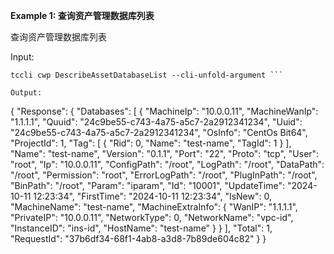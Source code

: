 **Example 1: 查询资产管理数据库列表**

查询资产管理数据库列表

Input: 

```
tccli cwp DescribeAssetDatabaseList --cli-unfold-argument ```

Output: 
```
{
    "Response": {
        "Databases": [
            {
                "MachineIp": "10.0.0.11",
                "MachineWanIp": "1.1.1.1",
                "Quuid": "24c9be55-c743-4a75-a5c7-2a2912341234",
                "Uuid": "24c9be55-c743-4a75-a5c7-2a2912341234",
                "OsInfo": "CentOs Bit64",
                "ProjectId": 1,
                "Tag": [
                    {
                        "Rid": 0,
                        "Name": "test-name",
                        "TagId": 1
                    }
                ],
                "Name": "test-name",
                "Version": "0.1.1",
                "Port": "22",
                "Proto": "tcp",
                "User": "root",
                "Ip": "10.0.0.11",
                "ConfigPath": "/root",
                "LogPath": "/root",
                "DataPath": "/root",
                "Permission": "root",
                "ErrorLogPath": "/root",
                "PlugInPath": "/root",
                "BinPath": "/root",
                "Param": "iparam",
                "Id": "10001",
                "UpdateTime": "2024-10-11 12:23:34",
                "FirstTime": "2024-10-11 12:23:34",
                "IsNew": 0,
                "MachineName": "test-name",
                "MachineExtraInfo": {
                    "WanIP": "1.1.1.1",
                    "PrivateIP": "10.0.0.11",
                    "NetworkType": 0,
                    "NetworkName": "vpc-id",
                    "InstanceID": "ins-id",
                    "HostName": "test-name"
                }
            }
        ],
        "Total": 1,
        "RequestId": "37b6df34-68f1-4ab8-a3d8-7b89de604c82"
    }
}
```

